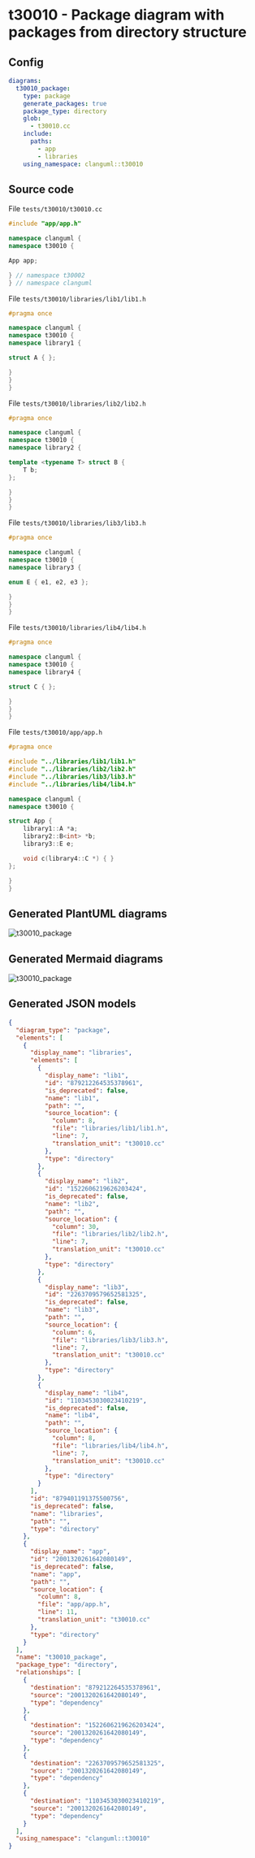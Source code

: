 # t30010 - Package diagram with packages from directory structure
## Config
```yaml
diagrams:
  t30010_package:
    type: package
    generate_packages: true
    package_type: directory
    glob:
      - t30010.cc
    include:
      paths:
        - app
        - libraries
    using_namespace: clanguml::t30010
```
## Source code
File `tests/t30010/t30010.cc`
```cpp
#include "app/app.h"

namespace clanguml {
namespace t30010 {

App app;

} // namespace t30002
} // namespace clanguml

```
File `tests/t30010/libraries/lib1/lib1.h`
```cpp
#pragma once

namespace clanguml {
namespace t30010 {
namespace library1 {

struct A { };

}
}
}
```
File `tests/t30010/libraries/lib2/lib2.h`
```cpp
#pragma once

namespace clanguml {
namespace t30010 {
namespace library2 {

template <typename T> struct B {
    T b;
};

}
}
}
```
File `tests/t30010/libraries/lib3/lib3.h`
```cpp
#pragma once

namespace clanguml {
namespace t30010 {
namespace library3 {

enum E { e1, e2, e3 };

}
}
}
```
File `tests/t30010/libraries/lib4/lib4.h`
```cpp
#pragma once

namespace clanguml {
namespace t30010 {
namespace library4 {

struct C { };

}
}
}
```
File `tests/t30010/app/app.h`
```cpp
#pragma once

#include "../libraries/lib1/lib1.h"
#include "../libraries/lib2/lib2.h"
#include "../libraries/lib3/lib3.h"
#include "../libraries/lib4/lib4.h"

namespace clanguml {
namespace t30010 {

struct App {
    library1::A *a;
    library2::B<int> *b;
    library3::E e;

    void c(library4::C *) { }
};

}
}
```
## Generated PlantUML diagrams
![t30010_package](./t30010_package.svg "Package diagram with packages from directory structure")
## Generated Mermaid diagrams
![t30010_package](./t30010_package_mermaid.svg "Package diagram with packages from directory structure")
## Generated JSON models
```json
{
  "diagram_type": "package",
  "elements": [
    {
      "display_name": "libraries",
      "elements": [
        {
          "display_name": "lib1",
          "id": "879212264535378961",
          "is_deprecated": false,
          "name": "lib1",
          "path": "",
          "source_location": {
            "column": 8,
            "file": "libraries/lib1/lib1.h",
            "line": 7,
            "translation_unit": "t30010.cc"
          },
          "type": "directory"
        },
        {
          "display_name": "lib2",
          "id": "1522606219626203424",
          "is_deprecated": false,
          "name": "lib2",
          "path": "",
          "source_location": {
            "column": 30,
            "file": "libraries/lib2/lib2.h",
            "line": 7,
            "translation_unit": "t30010.cc"
          },
          "type": "directory"
        },
        {
          "display_name": "lib3",
          "id": "2263709579652581325",
          "is_deprecated": false,
          "name": "lib3",
          "path": "",
          "source_location": {
            "column": 6,
            "file": "libraries/lib3/lib3.h",
            "line": 7,
            "translation_unit": "t30010.cc"
          },
          "type": "directory"
        },
        {
          "display_name": "lib4",
          "id": "1103453030023410219",
          "is_deprecated": false,
          "name": "lib4",
          "path": "",
          "source_location": {
            "column": 8,
            "file": "libraries/lib4/lib4.h",
            "line": 7,
            "translation_unit": "t30010.cc"
          },
          "type": "directory"
        }
      ],
      "id": "879401191375500756",
      "is_deprecated": false,
      "name": "libraries",
      "path": "",
      "type": "directory"
    },
    {
      "display_name": "app",
      "id": "2001320261642080149",
      "is_deprecated": false,
      "name": "app",
      "path": "",
      "source_location": {
        "column": 8,
        "file": "app/app.h",
        "line": 11,
        "translation_unit": "t30010.cc"
      },
      "type": "directory"
    }
  ],
  "name": "t30010_package",
  "package_type": "directory",
  "relationships": [
    {
      "destination": "879212264535378961",
      "source": "2001320261642080149",
      "type": "dependency"
    },
    {
      "destination": "1522606219626203424",
      "source": "2001320261642080149",
      "type": "dependency"
    },
    {
      "destination": "2263709579652581325",
      "source": "2001320261642080149",
      "type": "dependency"
    },
    {
      "destination": "1103453030023410219",
      "source": "2001320261642080149",
      "type": "dependency"
    }
  ],
  "using_namespace": "clanguml::t30010"
}
```
